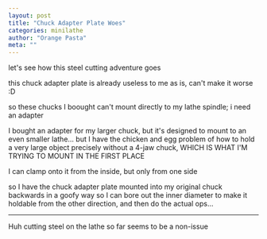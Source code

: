 ```yaml
---
layout: post
title: "Chuck Adapter Plate Woes"
categories: minilathe 
author: "Orange Pasta"
meta: ""
---
```


let's see how this steel cutting adventure goes

this chuck adapter plate is already useless to me as is, can't make it worse :D

so these chucks I boought can't mount directly to my lathe spindle; i need an adapter

I bought an adapter for my larger chuck, but it's designed to mount to an even smaller lathe... but I have the chicken and egg problem of how to hold  a very large object precisely without a 4-jaw chuck, WHICH IS WHAT I'M TRYING TO MOUNT IN THE FIRST PLACE

I can clamp onto it from the inside, but only from one side

so I have the chuck adapter plate mounted into my original chuck backwards in a goofy way so I can bore out the inner diameter to make it holdable from the other direction, and then do the actual ops...

---

Huh cutting steel on the lathe so far seems to be a non-issue

